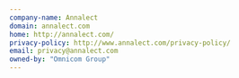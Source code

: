 ```yaml
---
company-name: Annalect
domain: annalect.com
home: http://annalect.com/
privacy-policy: http://www.annalect.com/privacy-policy/
email: privacy@annalect.com
owned-by: "Omnicom Group"
---
```




